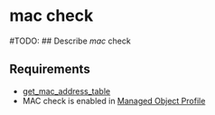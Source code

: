 # mac check

#TODO: ## Describe *mac* check

## Requirements

* [get_mac_address_table](../../../dev/scripts/get_mac_address_table.md)
* MAC check is enabled in [Managed Object Profile](../../../reference/concepts/managed-object-profile/index.md)
